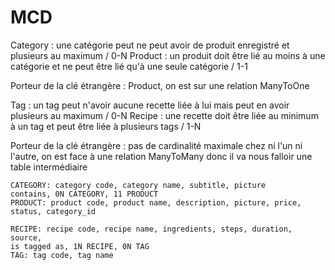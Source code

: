 # MCD

Category : une catégorie peut ne peut avoir de produit enregistré et plusieurs au maximum / 0-N
Product : un produit doit être lié au moins à une catégorie et ne peut être lié qu'à une seule catégorie / 1-1

Porteur de la clé étrangère : Product, on est sur une relation ManyToOne


Tag :  un tag peut n'avoir aucune recette liée à lui mais peut en avoir plusieurs au maximum / 0-N
Recipe : une recette doit être liée au minimum à un tag et peut être liée à plusieurs tags / 1-N

Porteur de la clé étrangère : pas de cardinalité maximale chez ni l'un ni l'autre, on est face à une relation ManyToMany donc il va nous falloir une table intermédiaire


```
CATEGORY: category code, category name, subtitle, picture
contains, 0N CATEGORY, 11 PRODUCT
PRODUCT: product code, product name, description, picture, price, status, category_id

RECIPE: recipe code, recipe name, ingredients, steps, duration, source, 
is tagged as, 1N RECIPE, 0N TAG
TAG: tag code, tag name
```